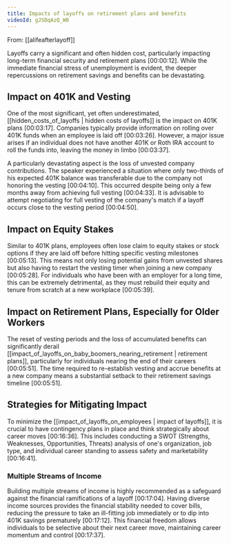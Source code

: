 ```yaml
---
title: Impacts of layoffs on retirement plans and benefits
videoId: gJSDqAzQ_W8
---
```


From: [[alifeafterlayoff]] <br/> 

Layoffs carry a significant and often hidden cost, particularly impacting long-term financial security and retirement plans <a class="yt-timestamp" data-t="00:00:12">[00:00:12]</a>. While the immediate financial stress of unemployment is evident, the deeper repercussions on retirement savings and benefits can be devastating.

## Impact on 401K and Vesting

One of the most significant, yet often underestimated, [[hidden_costs_of_layoffs | hidden costs of layoffs]] is the impact on 401K plans <a class="yt-timestamp" data-t="00:03:17">[00:03:17]</a>. Companies typically provide information on rolling over 401K funds when an employee is laid off <a class="yt-timestamp" data-t="00:03:26">[00:03:26]</a>. However, a major issue arises if an individual does not have another 401K or Roth IRA account to roll the funds into, leaving the money in limbo <a class="yt-timestamp" data-t="00:03:37">[00:03:37]</a>.

A particularly devastating aspect is the loss of unvested company contributions. The speaker experienced a situation where only two-thirds of his expected 401K balance was transferable due to the company not honoring the vesting <a class="yt-timestamp" data-t="00:04:10">[00:04:10]</a>. This occurred despite being only a few months away from achieving full vesting <a class="yt-timestamp" data-t="00:04:33">[00:04:33]</a>. It is advisable to attempt negotiating for full vesting of the company's match if a layoff occurs close to the vesting period <a class="yt-timestamp" data-t="00:04:50">[00:04:50]</a>.

## Impact on Equity Stakes

Similar to 401K plans, employees often lose claim to equity stakes or stock options if they are laid off before hitting specific vesting milestones <a class="yt-timestamp" data-t="00:05:13">[00:05:13]</a>. This means not only losing potential gains from unvested shares but also having to restart the vesting timer when joining a new company <a class="yt-timestamp" data-t="00:05:28">[00:05:28]</a>. For individuals who have been with an employer for a long time, this can be extremely detrimental, as they must rebuild their equity and tenure from scratch at a new workplace <a class="yt-timestamp" data-t="00:05:39">[00:05:39]</a>.

## Impact on Retirement Plans, Especially for Older Workers

The reset of vesting periods and the loss of accumulated benefits can significantly derail [[impact_of_layoffs_on_baby_boomers_nearing_retirement | retirement plans]], particularly for individuals nearing the end of their careers <a class="yt-timestamp" data-t="00:05:51">[00:05:51]</a>. The time required to re-establish vesting and accrue benefits at a new company means a substantial setback to their retirement savings timeline <a class="yt-timestamp" data-t="00:05:51">[00:05:51]</a>.

## Strategies for Mitigating Impact

To minimize the [[impact_of_layoffs_on_employees | impact of layoffs]], it is crucial to have contingency plans in place and think strategically about career moves <a class="yt-timestamp" data-t="00:16:36">[00:16:36]</a>. This includes conducting a SWOT (Strengths, Weaknesses, Opportunities, Threats) analysis of one's organization, job type, and individual career standing to assess safety and marketability <a class="yt-timestamp" data-t="00:16:41">[00:16:41]</a>.

### Multiple Streams of Income

Building multiple streams of income is highly recommended as a safeguard against the financial ramifications of a layoff <a class="yt-timestamp" data-t="00:17:04">[00:17:04]</a>. Having diverse income sources provides the financial stability needed to cover bills, reducing the pressure to take an ill-fitting job immediately or to dip into 401K savings prematurely <a class="yt-timestamp" data-t="00:17:12">[00:17:12]</a>. This financial freedom allows individuals to be selective about their next career move, maintaining career momentum and control <a class="yt-timestamp" data-t="00:17:37">[00:17:37]</a>.